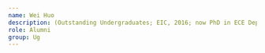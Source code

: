 ```yaml
---
name: Wei Huo 
description: (Outstanding Undergraduates; EIC, 2016; now PhD in ECE Department, Hong Kong University of Science and Technology)
role: Alumni
group: Ug
---
```

